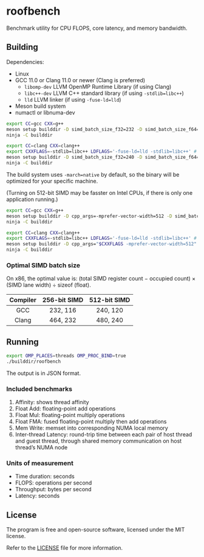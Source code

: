 # roofbench

Benchmark utility for CPU FLOPS, core latency, and memory bandwidth.

## Building

Dependencies:
* Linux
* GCC 11.0 or Clang 11.0 or newer (Clang is preferred)
  * `libomp-dev` LLVM OpenMP Runtime Library (if using Clang)
  * `libc++-dev` LLVM C++ standard library (if using `-stdlib=libc++`)
  * `lld` LLVM linker (if using `-fuse-ld=lld`)
* Meson build system
* numactl or libnuma-dev

```bash
export CC=gcc CXX=g++
meson setup builddir -D simd_batch_size_f32=232 -D simd_batch_size_f64=116
ninja -C builddir
```
```bash
export CC=clang CXX=clang++
export CXXFLAGS=-stdlib=libc++ LDFLAGS='-fuse-ld=lld -stdlib=libc++' # Optional
meson setup builddir -D simd_batch_size_f32=240 -D simd_batch_size_f64=120
ninja -C builddir
```

The build system uses `-march=native` by default, so the binary will be optimized for your specific machine.

(Turning on 512-bit SIMD may be fasster on Intel CPUs, if there is only one application running.)
```bash
export CC=gcc CXX=g++
meson setup builddir -D cpp_args=-mprefer-vector-width=512 -D simd_batch_size_f32=464 -D simd_batch_size_f64=232 --wipe
ninja -C builddir
```
```bash
export CC=clang CXX=clang++
export CXXFLAGS=-stdlib=libc++ LDFLAGS='-fuse-ld=lld -stdlib=libc++' # Optional
meson setup builddir -D cpp_args="$CXXFLAGS -mprefer-vector-width=512" -D simd_batch_size_f32=480 -D simd_batch_size_f64=240 --wipe
ninja -C builddir
```

### Optimal SIMD batch size

On x86, the optimal value is: (total SIMD register count − occupied count) × (SIMD lane width) ÷ sizeof (float).

| Compiler | 256-bit SIMD | 512-bit SIMD |
|:--------:|:------------:|:------------:|
|   GCC    |   232, 116   |   240, 120   |
|  Clang   |   464, 232   |   480, 240   |

## Running

```bash
export OMP_PLACES=threads OMP_PROC_BIND=true
./builddir/roofbench
```

The output is in JSON format.

### Included benchmarks

1. Affinity: shows thread affinity
2. Float Add: floating-point add operations
3. Float Mul: floating-point multiply operations
4. Float FMA: fused floating-point multiply then add operations
5. Mem Write: memset into corresponding NUMA local memory
6. Inter-thread Latency: round-trip time between each pair of host thread and guest thread, through shared memory communication on host thread’s NUMA node

### Units of measurement

* Time duration: seconds
* FLOPS: operations per second
* Throughput: bytes per second
* Latency: seconds

## License

The program is free and open-source software, licensed under the MIT license.

Refer to the [LICENSE](LICENSE) file for more information.
